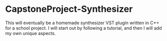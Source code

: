 # CapstoneProject-Synthesizer
This will eventually be a homemade synthesizer VST plugin written in C++ for a school project. I will start out by following a tutorial, and then I will add my own unique aspects.
